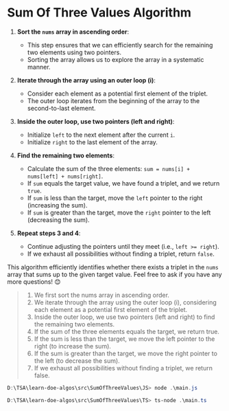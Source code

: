 # Sum Of Three Values Algorithm

1. **Sort the `nums` array in ascending order**:
    - This step ensures that we can efficiently search for the remaining two elements using two pointers.
    - Sorting the array allows us to explore the array in a systematic manner.

1. **Iterate through the array using an outer loop (i)**:
    - Consider each element as a potential first element of the triplet.
    - The outer loop iterates from the beginning of the array to the second-to-last element.

1. **Inside the outer loop, use two pointers (left and right)**:
    - Initialize `left` to the next element after the current `i`.
    - Initialize `right` to the last element of the array.

1. **Find the remaining two elements**:
    - Calculate the sum of the three elements: `sum = nums[i] + nums[left] + nums[right]`.
    - If `sum` equals the target value, we have found a triplet, and we return `true`.
    - If `sum` is less than the target, move the `left` pointer to the right (increasing the sum).
    - If `sum` is greater than the target, move the `right` pointer to the left (decreasing the sum).

1. **Repeat steps 3 and 4**:
    - Continue adjusting the pointers until they meet (i.e., `left >= right`).
    - If we exhaust all possibilities without finding a triplet, return `false`.

This algorithm efficiently identifies whether there exists a triplet in the `nums` array that sums up to the given target value. Feel free to ask if you have any more questions! 😊

> 1. We first sort the nums array in ascending order.
> 1. We iterate through the array using the outer loop (i), considering each element as a potential first element of the triplet.
> 1. Inside the outer loop, we use two pointers (left and right) to find the remaining two elements.
> 1. If the sum of the three elements equals the target, we return true.
> 1. If the sum is less than the target, we move the left pointer to the right (to increase the sum).
> 1. If the sum is greater than the target, we move the right pointer to the left (to decrease the sum).
> 1. If we exhaust all possibilities without finding a triplet, we return false.

```powershell
D:\TSA\learn-doe-algos\src\SumOfThreeValues\JS> node .\main.js

D:\TSA\learn-doe-algos\src\SumOfThreeValues\TS> ts-node .\main.ts
```
